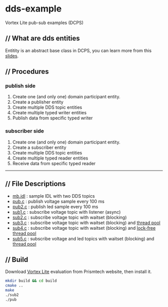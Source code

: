 # dds-example

Vortex Lite pub-sub examples (DCPS)

## // What are dds entities

Entitity is an abstract base class in DCPS, you can learn more from this [slides](http://www.slideshare.net/cmwang/entities-in-dcps-dds).

## // Procedures

### publish side

1. Create one (and only one) domain participant entity.
1. Create a publisher entity
1. Create multiple DDS topic entities
1. Create multiple typed writer entities
1. Publish data from specific typed writer

### subscriber side

1. Create one (and only one) domain participant entity.
1. Create a subscriber entity
1. Create multiple DDS topic entities
1. Create multiple typed reader entities
1. Receive data from specific typed reader

---

## // File Descriptions

- [mb.idl](mb.idl) : sample IDL with two DDS topics
- [pub.c](pub.c)  : publish voltage sample every 100 ms
- [pub2.c](pub2.c) : publish led sample every 100 ms
- [sub1.c](sub1.c) : subscribe voltage topic with listener (async)
- [sub2.c](sub2.c) : subscribe voltage topic with waitset (blocking)
- [sub3.c](sub3.c) : subscribe voltage topic with waitset (blocking) and [thread pool](https://github.com/mbrossard/threadpool)
- [sub4.c](sub4.c) : subscribe voltage topic with waitset (blocking) and [lock-free thread pool](https://github.com/xhjcehust/LFTPool)
- [sub5.c](sub5.c) : subscribe voltage and led topics with waitset (blocking) and [thread pool](https://github.com/mbrossard/threadpool)

## // Build

Download [Vortex Lite](http://www.prismtech.com/vortex/software-downloads) evaluation from Prismtech website, then install it.


```bash
mkdir build && cd build
cmake ..
make 
./sub2
./pub
```
